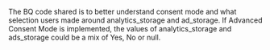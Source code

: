 The BQ code shared is to better understand consent mode and what selection users made around analytics_storage and ad_storage. If Advanced Consent Mode is implemented, the values of analytics_storage and ads_storage could be a mix of Yes, No or null.
